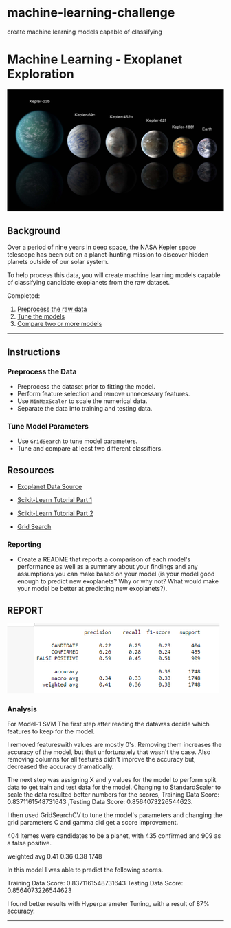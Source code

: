 # machine-learning-challenge
create machine learning models capable of classifying
# Machine Learning - Exoplanet Exploration

![exoplanets.jpg](Images/exoplanets.jpg)


## Background

Over a period of nine years in deep space, the NASA Kepler space telescope has been out on a planet-hunting mission to discover hidden planets outside of our solar system.

To help process this data, you will create machine learning models capable of classifying candidate exoplanets from the raw dataset.

Completed:

1. [Preprocess the raw data](#Preprocessing)
2. [Tune the models](#Tune-Model-Parameters)
3. [Compare two or more models](#Evaluate-Model-Performance)

- - -

## Instructions

### Preprocess the Data

* Preprocess the dataset prior to fitting the model.
* Perform feature selection and remove unnecessary features.
* Use `MinMaxScaler` to scale the numerical data.
* Separate the data into training and testing data.

### Tune Model Parameters

* Use `GridSearch` to tune model parameters.
* Tune and compare at least two different classifiers.


## Resources

* [Exoplanet Data Source](https://www.kaggle.com/nasa/kepler-exoplanet-search-results)

* [Scikit-Learn Tutorial Part 1](https://www.youtube.com/watch?v=4PXAztQtoTg)



* [Scikit-Learn Tutorial Part 2](https://www.youtube.com/watch?v=gK43gtGh49o&t=5858s)

* [Grid Search](https://scikit-learn.org/stable/modules/grid_search.html)

### Reporting
* Create a README that reports a comparison of each model's performance as well as a summary about your findings and any assumptions you can make based on your model (is your model good enough to predict new exoplanets? Why or why not? What would make your model be better at predicting new exoplanets?).

## REPORT
![data.png](Images/data.png)

### Analysis

For Model-1 SVM
The first step after reading the datawas decide which features to keep for the model. 

I removed  featureswith values are mostly 0's. Removing them increases the accuracy of the model, but that unfortunately that wasn't the case. Also removing columns for all features didn't improve the accuracy but, decreased the accuracy dramatically.

The next step was assigning X and y values for the model to perform split data to get train and test data for the model.
 Changing to StandardScaler to scale the data resulted better numbers for the scores, Training Data Score: 0.8371161548731643 ,Testing Data Score: 0.8564073226544623.

I then used GridSearchCV to tune the model's parameters and changing the grid parameters C and gamma did get a score improvement.

404 itemes were candidates to be  a planet, with 435 confirmed and 909 as a false positive.

  weighted avg       0.41      0.36      0.38      1748

In this model I was able to predict the following scores.

Training Data Score: 0.8371161548731643
Testing Data Score: 0.8564073226544623

I found better results with Hyperparameter Tuning, with a result of 87% accuracy. 



- - -
